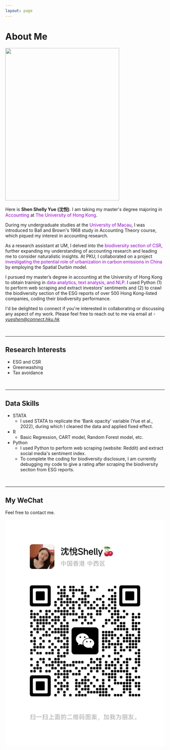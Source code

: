 ```yaml
---
layout: page
---
```


# About Me

<img src="https://shenyue0324.github.io/images/yueshen.um.graduate.jpg" class="floatpic" width="360" height="480">

Here is **Shen Shelly Yue (沈悦)**. I am taking my master's degree majoring in <font color='DarkViolet'>Accounting</font> at <font color='DarkViolet'>The University of Hong Kong</font>. 


During my undergraduate studies at the <font color='DarkViolet'>University of Macau</font>, I was introduced to Ball and Brown's 1968 study in Accounting Theory course, which piqued my interest in accounting research. 

As a research assistant at UM, I delved into the <font color='DarkViolet'>biodiversity section of CSR</font>, further expanding my understanding of accounting research and leading me to consider naturalistic insights. At PKU, I collaborated on a project <font color='DarkViolet'>investigating the potential role of urbanization in carbon emissions in China</font> by employing the Spatial Durbin model. 


I pursued my master’s degree in accounting at the University of Hong Kong to obtain training in <font color='DarkViolet'>data analytics, text analysis, and NLP</font>. I used Python (1) to perform web scraping and extract investors’ sentiments and (2) to crawl the biodiversity section of the ESG reports of over 500 Hong Kong-listed companies, coding their biodiversity performance.


I'd be delighted to connect if you're interested in collaborating or discussing any aspect of my work. Please feel free to reach out to me via email at - *yueshen@connect.hku.hk*

<br>

---

## Research Interests

- ESG and CSR
- Greenwashing
- Tax avoidance
<br>

---

## Data Skills

- STATA
  - I used STATA to replicate the 'Bank opacity' variable (Yue et al., 2022), during which I cleaned the data and applied fixed effect.
- R
  - Basic Regression, CART model, Random Forest model, etc.
- Python
  - I used Python to perform web scraping (website: Reddit) and extract social media's sentiment index.
  - To complete the coding for biodiversity disclosure, I am currently debugging my code to give a rating after scraping the biodiversity section from ESG reports.
<br>

---

## My WeChat

Feel free to contact me.

<div class="third">
<img src="/images/wechat.yueshen.jpg">
</div>
<br>

